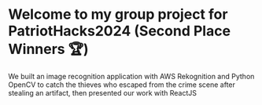 # Welcome to my group project for PatriotHacks2024 (Second Place Winners 🏆)

We built an image recognition application with AWS Rekognition and Python OpenCV to catch the thieves who escaped from the crime scene after stealing an artifact, then presented our work with ReactJS
